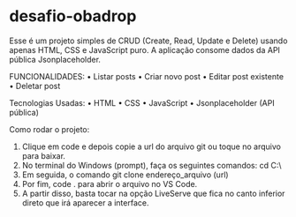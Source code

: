 # desafio-obadrop

Esse é um projeto simples de CRUD (Create, Read, Update e Delete) usando apenas HTML, CSS e JavaScript puro. A aplicação consome dados da API pública Jsonplaceholder.

FUNCIONALIDADES:
• Listar posts
• Criar novo post
• Editar post existente
• Deletar post

Tecnologias Usadas:
• HTML
• CSS
• JavaScript
• Jsonplaceholder (API pública)

Como rodar o projeto:
1. Clique em code e depois copie a url do arquivo git ou toque no arquivo para baixar.
2. No terminal do Windows (prompt), faça os seguintes comandos: cd C:\
3. Em seguida, o comando git clone endereço_arquivo (url)
4. Por fim, code . para abrir o arquivo no VS Code.
5. A partir disso, basta tocar na opção LiveServe que fica no canto inferior direto que irá aparecer a interface.
